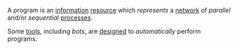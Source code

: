 A program is an [information](https://github.com/gcassel/Modular-Organization-Terminology/blob/master/terms/information.md) [resource](https://github.com/gcassel/Modular-Organization-Terminology/blob/master/terms/resource.md) which *represents* a [network](https://github.com/gcassel/Modular-Organization-Terminology/blob/master/terms/network.md) of *parallel* and/or *sequential* [processes](https://github.com/gcassel/Modular-Organization-Terminology/blob/master/terms/process.md). 

Some [tools](https://github.com/gcassel/Modular-Organization-Terminology/blob/master/terms/tool.md), including *bots*, are [designed](https://github.com/gcassel/Modular-Organization-Terminology/blob/master/terms/design.md) to *automatically* perform programs.
